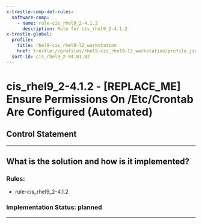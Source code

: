 ```yaml
---
x-trestle-comp-def-rules:
  software-comp:
    - name: rule-cis_rhel9_2-4.1.2
      description: Rule for cis_rhel9_2-4.1.2
x-trestle-global:
  profile:
    title: rhel9-cis_rhel9-l2_workstation
    href: trestle://profiles/rhel9-cis_rhel9-l2_workstation/profile.json
  sort-id: cis_rhel9_2-04.01.02
---
```


# cis_rhel9_2-4.1.2 - \[REPLACE_ME\] Ensure Permissions On /Etc/Crontab Are Configured (Automated)

## Control Statement

______________________________________________________________________

## What is the solution and how is it implemented?

<!-- For implementation status enter one of: implemented, partial, planned, alternative, not-applicable -->

<!-- Note that the list of rules under ### Rules: is read-only and changes will not be captured after assembly to JSON -->

<!-- Add control implementation description here for control: cis_rhel9_2-4.1.2 -->

### Rules:

  - rule-cis_rhel9_2-4.1.2

### Implementation Status: planned

______________________________________________________________________
